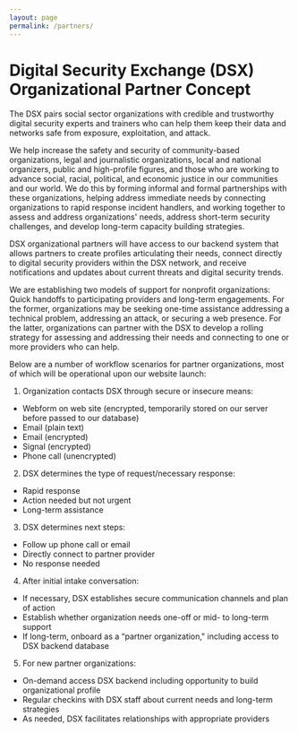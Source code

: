 ```yaml
---
layout: page
permalink: /partners/
---
```


# Digital Security Exchange (DSX) Organizational Partner Concept

The DSX pairs social sector organizations with credible and trustworthy digital security experts and trainers who can help them keep their data and networks safe from exposure, exploitation, and attack.

We help increase the safety and security of community-based organizations, legal and journalistic organizations, local and national organizers, public and high-profile figures, and those who are working to advance social, racial, political, and economic justice in our communities and our world. We do this by forming informal and formal partnerships with these organizations, helping address immediate needs by connecting organizations to rapid response incident handlers, and working together to assess and address organizations' needs, address short-term security challenges, and develop long-term capacity building strategies.

DSX organizational partners will have access to our backend system that allows partners to create profiles articulating their needs, connect directly to digital security providers within the DSX network, and receive notifications and updates about current threats and digital security trends.

We are establishing two models of support for nonprofit organizations: Quick handoffs to participating providers and long-term engagements. For the former, organizations may be seeking one-time assistance addressing a technical problem, addressing an attack, or securing a web presence. For the latter, organizations can partner with the DSX to develop a rolling strategy for assessing and addressing their needs and connecting to one or more providers who can help.

Below are a number of workflow scenarios for partner organizations, most of which will be operational upon our website launch:

1. Organization contacts DSX through secure or insecure means:

- Webform on web site (encrypted, temporarily stored on our server before passed to our database)
- Email (plain text)
- Email (encrypted)
- Signal (encrypted)
- Phone call (unencrypted)

2. DSX determines the type of request/necessary response:

- Rapid response
- Action needed but not urgent
- Long-term assistance

3. DSX determines next steps:

- Follow up phone call or email
- Directly connect to partner provider
- No response needed

4. After initial intake conversation:

- If necessary, DSX establishes secure communication channels and plan of action
- Establish whether organization needs one-off or mid- to long-term support
- If long-term, onboard as a “partner organization," including access to DSX backend database

5. For new partner organizations:

- On-demand access DSX backend including opportunity to build organizational profile
- Regular checkins with DSX staff about current needs and long-term strategies
- As needed, DSX facilitates relationships with appropriate providers
